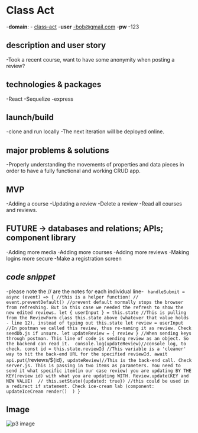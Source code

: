 # Class Act

-**domain**: - 
[class-act](http://classact.surge.sh/)
-**user**
-bob@gmail.com
-**pw**
-123

## description and user story 
-Took a recent course, want to have some anonymity when posting a review?

## technologies & packages
-React
-Sequelize
-express

## launch/build 
-clone and run locally
-The next iteration will be deployed online.

## major problems & solutions
-Properly understanding the movements of properties and data pieces in order to have a fully functional and working CRUD app.

## MVP
-Adding a course
-Updating a review
-Delete a review
-Read all courses and reviews.

## FUTURE -> databases and relations; APIs; component library
-Adding more media
-Adding more courses
-Adding more reviews
-Making logins more secure
-Make a registration screen

## _code snippet_

-please note the // are the notes for each individual line-
`
 handleSubmit = async (event) => { //this is a helper function!
        // event.preventDefault() //prevent default normally stops the browser from refreshing. But in this case we needed the refresh to show the new edited reviews.
        let { userInput } = this.state //This is pulling from the ReviewForm class this.state above (whatever that value holds - line 12), instead of typing out this.state
        let review = userInput //In postman we called this review, thus re-naming it as review. Check seedDb.js if unsure.
        let updateReview = { review } //When sending keys through postman. This line of code is sending review as an object. So the backend can read it. 
        console.log(updateReview)//console log, to check.
        const id = this.state.reviewId //This variable is a 'cleaner' way to hit the back-end URL for the specified reviewId.
        await api.put(`/reviews/${id}`, updateReview)//This is the back-end call. Check server.js. This is passing in two items as parameters. You need to send it what specific item(in our case review) you are updating BY THE KEY(review id) with what you are updating WITH. Review.update(KEY and NEW VALUE) 
        // this.setState({updated: true}) //this could be used in a redirect if statement. Check ice-cream lab (component: updateIceCream render()  )
    }`
    
 ## Image
 ![p3 image](/p3_logo.png)
 
